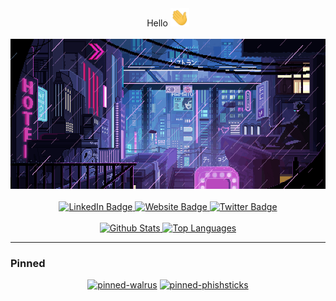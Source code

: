<div align="center">
  Hello 
  <img src="https://raw.githubusercontent.com/dunderhay/dunderhay/master/wave.gif" width="30px" alt="Waving Gif"/>
  </br>
  </br>
  <img src="https://raw.githubusercontent.com/dunderhay/dunderhay/master/banner.gif" height="240px" alt="Banner Gif"/>
  </br>
  </br>
  <a href="https://au.linkedin.com/in/daniel-underhay">
    <img src="https://img.shields.io/badge/LinkedIn-blue?style=for-the-badge&logo=linkedin&logoColor=white" alt="LinkedIn Badge"/>
  </a>
  <a href="https://dunderhay.github.io/">
    <img src="https://img.shields.io/badge/website-blue?style=for-the-badge&logo=GoogleChrome&logoColor=white" alt="Website Badge"/>
  </a>
  <a href="https://twitter.com/dunderhay">
    <img src="https://img.shields.io/badge/Twitter-blue?style=for-the-badge&logo=twitter&logoColor=white" alt="Twitter Badge"/>
  </a>
  </br>
  </br>
  <a href="#">
    <img alt="Github Stats" src="https://github-readme-stats.vercel.app/api?username=dunderhay&show_icons=true&include_all_commits=true&count_private=true&theme=radical&hide_border=true" height="175px"/>
  </a>
  <a href="#">
    <img alt="Top Languages" src="https://github-readme-stats.vercel.app/api/top-langs/?username=dunderhay&langs_count=10&layout=compact&theme=radical&hide_border=true&hide=powershell" height="175px"/>
  </a>
</div>



<div align="center">

</div>


---

### Pinned 

<div align="center">
    <a href="https://github.com/TeamWalrus/Walrus"><img alt="pinned-walrus" src="https://github-readme-stats.vercel.app/api/pin/?username=TeamWalrus&repo=Walrus&theme=aura" height="140px"/></a>
    <a href="https://github.com/dunderhay/phishsticks"><img alt="pinned-phishsticks" src="https://github-readme-stats.vercel.app/api/pin/?username=dunderhay&repo=Phishsticks&theme=aura" height="140px"/></a>
</div>
